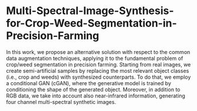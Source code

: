 # Multi-Spectral-Image-Synthesis-for-Crop-Weed-Segmentation-in-Precision-Farming
 In this work, we propose an alternative solution with respect to the common data augmentation techniques, applying it to the fundamental problem of crop/weed segmentation in precision farming. Starting from real images, we create semi-artificial samples by replacing the most relevant object classes (i.e., crop and weeds) with synthesized counterparts. To do that, we employ a conditional GAN (cGAN), where the generative model is trained by conditioning the shape of the generated object. Moreover, in addition to RGB data, we take into account also near-infrared information, generating four channel multi-spectral synthetic images.
